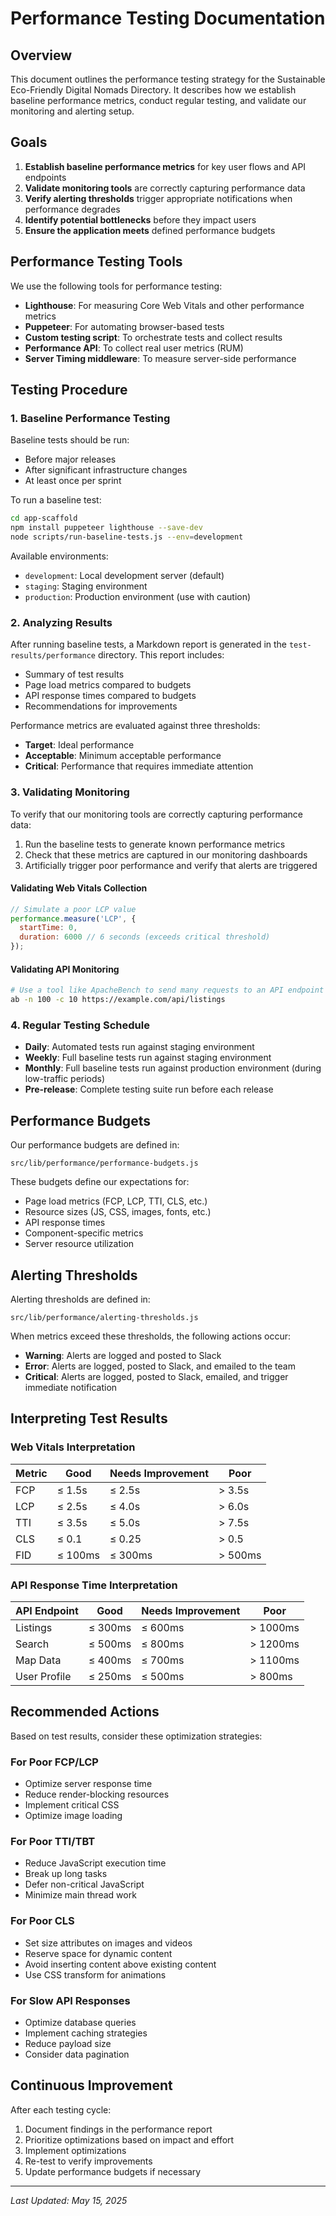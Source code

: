 # Performance Testing Documentation

## Overview

This document outlines the performance testing strategy for the Sustainable Eco-Friendly Digital Nomads Directory. It describes how we establish baseline performance metrics, conduct regular testing, and validate our monitoring and alerting setup.

## Goals

1. **Establish baseline performance metrics** for key user flows and API endpoints
2. **Validate monitoring tools** are correctly capturing performance data
3. **Verify alerting thresholds** trigger appropriate notifications when performance degrades
4. **Identify potential bottlenecks** before they impact users
5. **Ensure the application meets** defined performance budgets

## Performance Testing Tools

We use the following tools for performance testing:

- **Lighthouse**: For measuring Core Web Vitals and other performance metrics
- **Puppeteer**: For automating browser-based tests
- **Custom testing script**: To orchestrate tests and collect results
- **Performance API**: To collect real user metrics (RUM)
- **Server Timing middleware**: To measure server-side performance

## Testing Procedure

### 1. Baseline Performance Testing

Baseline tests should be run:
- Before major releases
- After significant infrastructure changes
- At least once per sprint

To run a baseline test:

```bash
cd app-scaffold
npm install puppeteer lighthouse --save-dev
node scripts/run-baseline-tests.js --env=development
```

Available environments:
- `development`: Local development server (default)
- `staging`: Staging environment
- `production`: Production environment (use with caution)

### 2. Analyzing Results

After running baseline tests, a Markdown report is generated in the `test-results/performance` directory. This report includes:

- Summary of test results
- Page load metrics compared to budgets
- API response times compared to budgets
- Recommendations for improvements

Performance metrics are evaluated against three thresholds:
- **Target**: Ideal performance
- **Acceptable**: Minimum acceptable performance
- **Critical**: Performance that requires immediate attention

### 3. Validating Monitoring

To verify that our monitoring tools are correctly capturing performance data:

1. Run the baseline tests to generate known performance metrics
2. Check that these metrics are captured in our monitoring dashboards
3. Artificially trigger poor performance and verify that alerts are triggered

#### Validating Web Vitals Collection

```javascript
// Simulate a poor LCP value
performance.measure('LCP', { 
  startTime: 0, 
  duration: 6000 // 6 seconds (exceeds critical threshold)
});
```

#### Validating API Monitoring

```bash
# Use a tool like ApacheBench to send many requests to an API endpoint
ab -n 100 -c 10 https://example.com/api/listings
```

### 4. Regular Testing Schedule

- **Daily**: Automated tests run against staging environment
- **Weekly**: Full baseline tests run against staging environment
- **Monthly**: Full baseline tests run against production environment (during low-traffic periods)
- **Pre-release**: Complete testing suite run before each release

## Performance Budgets

Our performance budgets are defined in:
```
src/lib/performance/performance-budgets.js
```

These budgets define our expectations for:
- Page load metrics (FCP, LCP, TTI, CLS, etc.)
- Resource sizes (JS, CSS, images, fonts, etc.)
- API response times
- Component-specific metrics
- Server resource utilization

## Alerting Thresholds

Alerting thresholds are defined in:
```
src/lib/performance/alerting-thresholds.js
```

When metrics exceed these thresholds, the following actions occur:
- **Warning**: Alerts are logged and posted to Slack
- **Error**: Alerts are logged, posted to Slack, and emailed to the team
- **Critical**: Alerts are logged, posted to Slack, emailed, and trigger immediate notification

## Interpreting Test Results

### Web Vitals Interpretation

| Metric | Good | Needs Improvement | Poor |
|--------|------|-------------------|------|
| FCP | ≤ 1.5s | ≤ 2.5s | > 3.5s |
| LCP | ≤ 2.5s | ≤ 4.0s | > 6.0s |
| TTI | ≤ 3.5s | ≤ 5.0s | > 7.5s |
| CLS | ≤ 0.1 | ≤ 0.25 | > 0.5 |
| FID | ≤ 100ms | ≤ 300ms | > 500ms |

### API Response Time Interpretation

| API Endpoint | Good | Needs Improvement | Poor |
|--------------|------|-------------------|------|
| Listings | ≤ 300ms | ≤ 600ms | > 1000ms |
| Search | ≤ 500ms | ≤ 800ms | > 1200ms |
| Map Data | ≤ 400ms | ≤ 700ms | > 1100ms |
| User Profile | ≤ 250ms | ≤ 500ms | > 800ms |

## Recommended Actions

Based on test results, consider these optimization strategies:

### For Poor FCP/LCP
- Optimize server response time
- Reduce render-blocking resources
- Implement critical CSS
- Optimize image loading

### For Poor TTI/TBT
- Reduce JavaScript execution time
- Break up long tasks
- Defer non-critical JavaScript
- Minimize main thread work

### For Poor CLS
- Set size attributes on images and videos
- Reserve space for dynamic content
- Avoid inserting content above existing content
- Use CSS transform for animations

### For Slow API Responses
- Optimize database queries
- Implement caching strategies
- Reduce payload size
- Consider data pagination

## Continuous Improvement

After each testing cycle:

1. Document findings in the performance report
2. Prioritize optimizations based on impact and effort
3. Implement optimizations
4. Re-test to verify improvements
5. Update performance budgets if necessary

---

*Last Updated: May 15, 2025*
